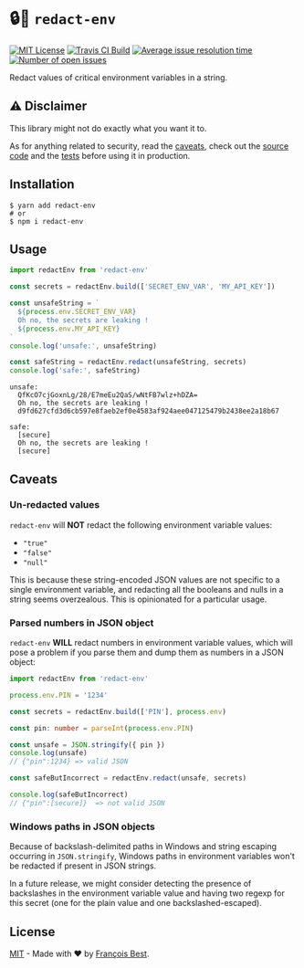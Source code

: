 # 🔒👀 `redact-env`

[![MIT License](https://img.shields.io/github/license/47ng/redact-env.svg?color=blue)](https://github.com/47ng/redact-env/blob/master/LICENSE)
[![Travis CI Build](https://img.shields.io/travis/com/47ng/redact-env.svg)](https://travis-ci.com/47ng/redact-env)
[![Average issue resolution time](https://isitmaintained.com/badge/resolution/47ng/redact-env.svg)](https://isitmaintained.com/project/47ng/redact-env)
[![Number of open issues](https://isitmaintained.com/badge/open/47ng/redact-env.svg)](https://isitmaintained.com/project/47ng/redact-env)

Redact values of critical environment variables in a string.

## ⚠️ Disclaimer

This library might not do exactly what you want it to.

As for anything related to security, read the [caveats](#caveats), check
out the [source code](./src/index.ts) and the [tests](./src/index.test.ts)
before using it in production.

## Installation

```shell
$ yarn add redact-env
# or
$ npm i redact-env
```

## Usage

```ts
import redactEnv from 'redact-env'

const secrets = redactEnv.build(['SECRET_ENV_VAR', 'MY_API_KEY'])

const unsafeString = `
  ${process.env.SECRET_ENV_VAR}
  Oh no, the secrets are leaking !
  ${process.env.MY_API_KEY}
`
console.log('unsafe:', unsafeString)

const safeString = redactEnv.redact(unsafeString, secrets)
console.log('safe:', safeString)
```

```
unsafe:
  QfKcO7cjGoxnLg/28/E7meEu2QaS/wNtFB7wlz+hDZA=
  Oh no, the secrets are leaking !
  d9fd627cfd3d6cb597e8faeb2ef0e4583af924aee047125479b2438ee2a18b67

safe:
  [secure]
  Oh no, the secrets are leaking !
  [secure]
```

## Caveats

### Un-redacted values

`redact-env` will **NOT** redact the following environment variable values:

- `"true"`
- `"false"`
- `"null"`

This is because these string-encoded JSON values are not specific to a
single environment variable, and redacting all the booleans and nulls in
a string seems overzealous. This is opinionated for a particular usage.

### Parsed numbers in JSON object

`redact-env` **WILL** redact numbers in environment variable values,
which will pose a problem if you parse them and dump them as numbers in a
JSON object:

```ts
import redactEnv from 'redact-env'

process.env.PIN = '1234'

const secrets = redactEnv.build(['PIN'], process.env)

const pin: number = parseInt(process.env.PIN)

const unsafe = JSON.stringify({ pin })
console.log(unsafe)
// {"pin":1234} => valid JSON

const safeButIncorrect = redactEnv.redact(unsafe, secrets)

console.log(safeButIncorrect)
// {"pin":[secure]}  => not valid JSON
```

### Windows paths in JSON objects

Because of backslash-delimited paths in Windows and string escaping
occurring in `JSON.stringify`, Windows paths in environment variables
won't be redacted if present in JSON strings.

In a future release, we might consider detecting the presence of
backslashes in the environment variable value and having two regexp for
this secret (one for the plain value and one backslashed-escaped).

## License

[MIT](https://github.com/47ng/redact-env/blob/master/LICENSE) - Made with ❤️ by [François Best](https://francoisbest.com).

